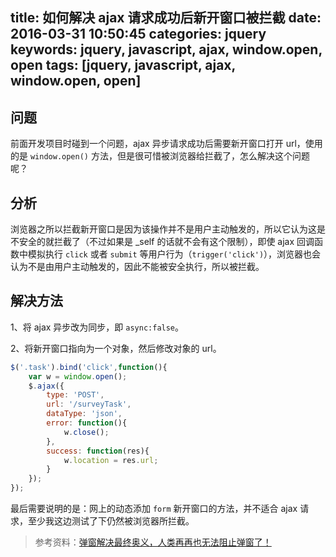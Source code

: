 title: 如何解决 ajax 请求成功后新开窗口被拦截
date: 2016-03-31 10:50:45
categories: jquery
keywords: jquery, javascript, ajax, window.open, open
tags: [jquery, javascript, ajax, window.open, open]
---

## 问题 ##

前面开发项目时碰到一个问题，ajax 异步请求成功后需要新开窗口打开 url，使用的是 `window.open()` 方法，但是很可惜被浏览器给拦截了，怎么解决这个问题呢？

## 分析 ##

浏览器之所以拦截新开窗口是因为该操作并不是用户主动触发的，所以它认为这是不安全的就拦截了（不过如果是 _self 的话就不会有这个限制），即使 ajax 回调函数中模拟执行 `click` 或者 `submit` 等用户行为（`trigger('click')`），浏览器也会认为不是由用户主动触发的，因此不能被安全执行，所以被拦截。
<!--more-->

## 解决方法 ##

1、将 ajax 异步改为同步，即 `async:false`。

2、将新开窗口指向为一个对象，然后修改对象的 url。

``` javascript
$('.task').bind('click',function(){
    var w = window.open();
    $.ajax({
        type: 'POST',
        url: '/surveyTask',
        dataType: 'json',
        error: function(){
            w.close();
        },
        success: function(res){
            w.location = res.url;
        }
    });
});
```

最后需要说明的是：网上的动态添加 `form` 新开窗口的方法，并不适合 ajax 请求，至少我这边测试了下仍然被浏览器所拦截。

> 参考资料：[弹窗解决最终奥义，人类再再也无法阻止弹窗了！](http://levi.yii.so/archives/3453)